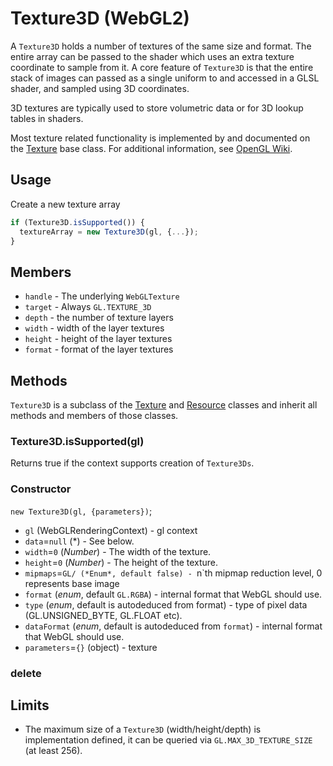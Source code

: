 # Texture3D (WebGL2)

A `Texture3D` holds a number of textures of the same size and format. The entire array can be passed to the shader which uses an extra texture coordinate to sample from it. A core feature of `Texture3D` is that the entire stack of images can passed as a single uniform to and accessed in a GLSL shader, and sampled using 3D coordinates.

3D textures are typically used to store volumetric data or for 3D lookup tables in shaders.

Most texture related functionality is implemented by and documented on the [Texture](texture.md) base class. For additional information, see [OpenGL Wiki](https://www.khronos.org/opengl/wiki/Texture).


## Usage

Create a new texture array
```js
if (Texture3D.isSupported()) {
  textureArray = new Texture3D(gl, {...});
}
```


## Members

* `handle` - The underlying `WebGLTexture`
* `target` - Always `GL.TEXTURE_3D`
* `depth` - the number of texture layers
* `width` - width of the layer textures
* `height` - height of the layer textures
* `format` - format of the layer textures


## Methods

`Texture3D` is a subclass of the [Texture](texture.md) and [Resource](resource.md) classes and inherit all methods and members of those classes.


### Texture3D.isSupported(gl)

Returns true if the context supports creation of `Texture3Ds`.


### Constructor

`new Texture3D(gl, {parameters})`;

* `gl` (WebGLRenderingContext) - gl context
* `data`=`null` (*) - See below.
* `width`=`0` (*Number*) - The width of the texture.
* `height`=`0` (*Number*) - The height of the texture.
* `mipmaps`=`GL/ (*Enum*, default false) - `n`th mipmap reduction level, 0 represents base image
* `format` (*enum*, default `GL.RGBA`) - internal format that WebGL should use.
* `type` (*enum*, default is autodeduced from format) - type of pixel data (GL.UNSIGNED_BYTE, GL.FLOAT etc).
* `dataFormat` (*enum*, default is autodeduced from `format`) - internal format that WebGL should use.
* `parameters`=`{}` (object) - texture


### delete


## Limits

* The maximum size of a `Texture3D` (width/height/depth) is implementation defined, it can be queried via `GL.MAX_3D_TEXTURE_SIZE` (at least 256).
